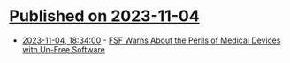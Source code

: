 # [Published on 2023-11-04](index.md)

* [2023-11-04, 18:34:00](https://science.slashdot.org/story/23/11/04/048241/fsf-warns-about-the-perils-of-medical-devices-with-un-free-software?utm_source=rss1.0mainlinkanon&utm_medium=feed) - [FSF Warns About the Perils of Medical Devices with Un-Free Software](https://science.slashdot.org/story/23/11/04/048241/fsf-warns-about-the-perils-of-medical-devices-with-un-free-software?utm_source=rss1.0mainlinkanon&utm_medium=feed)
